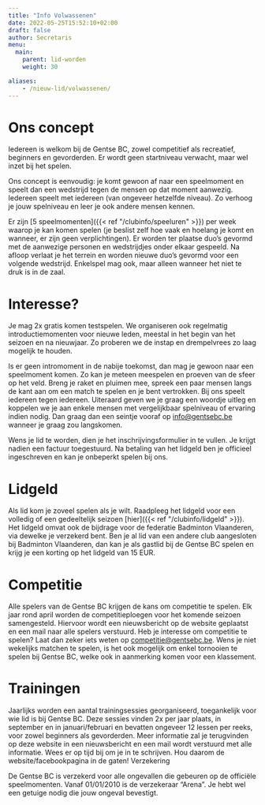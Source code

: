 ```yaml
---
title: "Info Volwassenen"
date: 2022-05-25T15:52:10+02:00
draft: false
author: Secretaris
menu:
  main:
    parent: lid-worden
    weight: 30

aliases:
    - /nieuw-lid/volwassenen/     
---
```

# Ons concept

Iedereen is welkom bij de Gentse BC, zowel competitief als recreatief, beginners en gevorderden. Er wordt geen startniveau verwacht, maar wel inzet bij het spelen.

Ons concept is eenvoudig: je komt gewoon af naar een speelmoment en speelt dan een wedstrijd tegen de mensen op dat moment aanwezig. Iedereen speelt met iedereen (van ongeveer hetzelfde niveau). Zo verhoog je jouw spelniveau en leer je ook andere mensen kennen.

Er zijn [5 speelmomenten]({{< ref "/clubinfo/speeluren" >}}) per week waarop je kan komen spelen (je beslist zelf hoe vaak en hoelang je komt en wanneer, er zijn geen verplichtingen). Er worden ter plaatse duo’s gevormd met de aanwezige personen en wedstrijdjes onder elkaar gespeeld. Na afloop verlaat je het terrein en worden nieuwe duo’s gevormd voor een volgende wedstrijd. Enkelspel mag ook, maar alleen wanneer het niet te druk is in de zaal.

# Interesse?

Je mag 2x gratis komen testspelen.
We organiseren ook regelmatig introductiemomenten voor nieuwe leden, meestal in het begin van het seizoen en na nieuwjaar. Zo proberen we de instap en drempelvrees zo laag mogelijk te houden.

Is er geen intromoment in de nabije toekomst, dan mag je gewoon naar een speelmoment komen. Zo kan je meteen meespelen en proeven van de sfeer op het veld. Breng je raket en pluimen mee, spreek een paar mensen langs de kant aan om een match te spelen en je bent vertrokken. Bij ons speelt iedereen tegen iedereen.
Uiteraard geven we je graag een woordje uitleg en koppelen we je aan enkele mensen met vergelijkbaar spelniveau of ervaring indien nodig. Dan graag dan een seintje vooraf op info@gentsebc.be wanneer je graag zou langskomen.

Wens je lid te worden, dien je het inschrijvingsformulier in te vullen. Je krijgt nadien een factuur toegestuurd. Na betaling van het lidgeld ben je officieel ingeschreven en kan je onbeperkt spelen bij ons.

# Lidgeld

Als lid kom je zoveel spelen als je wilt. Raadpleeg het lidgeld voor een volledig of een gedeeltelijk seizoen [hier]({{< ref "/clubinfo/lidgeld" >}}). Het lidgeld omvat ook de bijdrage voor de federatie Badminton Vlaanderen, via dewelke je verzekerd bent.
Ben je al lid van een andere club aangesloten bij Badminton Vlaanderen, dan kan je als gastlid bij de Gentse BC spelen en krijg je een korting op het lidgeld van 15 EUR.

# Competitie

Alle spelers van de Gentse BC krijgen de kans om competitie te spelen. Elk jaar rond april worden de competitieploegen voor het komende seizoen samengesteld. Hiervoor wordt een nieuwsbericht op de website geplaatst en een mail naar alle spelers verstuurd. Heb je interesse om competitie te spelen? Laat dan zeker iets weten op competitie@gentsebc.be. Wens je niet wekelijks matchen te spelen, is het ook mogelijk om enkel tornooien te spelen bij Gentse BC, welke ook in aanmerking komen voor een klassement.

# Trainingen

Jaarlijks worden een aantal trainingsessies georganiseerd, toegankelijk voor wie lid is bij Gentse BC. Deze sessies vinden 2x per jaar plaats, in september en in januari/februari en bevatten ongeveer 12 lessen per reeks, voor zowel beginners als gevorderden. Meer informatie zal je terugvinden op deze website in een nieuwsbericht en een mail wordt verstuurd met alle informatie. Wees er op tijd bij om je in te schrijven. Hou daarom de website/facebookpagina in de gaten!
Verzekering

De Gentse BC is verzekerd voor alle ongevallen die gebeuren op de officiële speelmomenten. Vanaf 01/01/2010 is de verzekeraar “Arena”. Je hebt wel een getuige nodig die jouw ongeval bevestigt.
